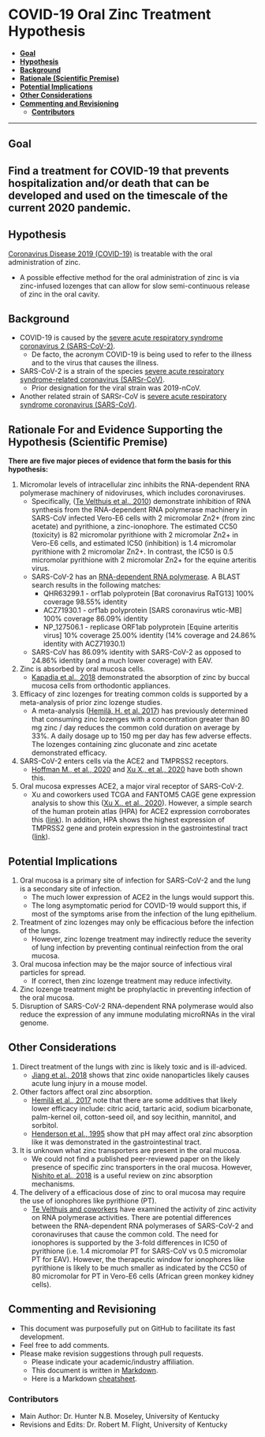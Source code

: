 # COVID-19 Oral Zinc Treatment Hypothesis
* **[Goal](#goal)**
* **[Hypothesis](#hypothesis)**
* **[Background](#background)**
* **[Rationale (Scientific Premise)](#rationale)**
* **[Potential Implications](#implications)**
* **[Other Considerations](#considerations)**
* **[Commenting and Revisioning](#revision)**
   * **[Contributors](#contributors)**
---


## Goal <a name="goal"></a>
**Find a treatment for COVID-19 that prevents hospitalization and/or death that can be developed and used on the timescale of the current 2020 pandemic.**
---

## Hypothesis <a name="hypothesis"></a>
[Coronavirus Disease 2019 (COVID-19)](https://en.wikipedia.org/wiki/Coronavirus_disease_2019) is treatable with the oral administration of zinc.
* A possible effective method for the oral administration of zinc is via zinc-infused lozenges that can allow for slow semi-continuous release of zinc in the oral cavity.

## Background <a name="background"></a>
* COVID-19 is caused by the [severe acute respiratory syndrome coronavirus 2 (SARS-CoV-2)](https://en.wikipedia.org/wiki/Severe_acute_respiratory_syndrome_coronavirus_2).
   * De facto, the acronym COVID-19 is being used to refer to the illness and to the virus that causes the illness.
* SARS-CoV-2 is a strain of the species [severe acute respiratory syndrome-related coronavirus (SARSr-CoV)](https://en.wikipedia.org/wiki/Severe_acute_respiratory_syndrome-related_coronavirus).
   * Prior designation for the viral strain was 2019-nCoV.
* Another related strain of SARSr-CoV is [severe acute respiratory syndrome coronavirus (SARS-CoV)](https://en.wikipedia.org/wiki/Severe_acute_respiratory_syndrome_coronavirus).

## Rationale For and Evidence Supporting the Hypothesis (Scientific Premise) <a name="rationale"></a>
**There are five major pieces of evidence that form the basis for this hypothesis:**
1. Micromolar levels of intracellular zinc inhibits the RNA-dependent RNA polymerase machinery of nidoviruses, which includes coronaviruses.
    * Specifically, ([Te Velthuis et al., 2010](https://dx.doi.org/10.1371%2Fjournal.ppat.1001176)) demonstrate inhibition of RNA synthesis from the RNA-dependent RNA polymerase machinery in SARS-CoV infected Vero-E6 cells with 2 micromolar Zn2+ (from zinc acetate) and pyrithione, a zinc-ionophore. The estimated CC50 (toxicity) is 82 micromolar pyrithione with 2 micromolar Zn2+ in Vero-E6 cells, and estimated IC50 (inhibition) is 1.4 micromolar pyrithione with 2 micromolar Zn2+. In contrast, the IC50 is 0.5 micromolar pyrithione with 2 micromolar Zn2+ for the equine arteritis virus.
    * SARS-CoV-2 has an [RNA-dependent RNA polymerase](https://www.ncbi.nlm.nih.gov/protein/QHD43415/). A BLAST search results in the following matches:
         * QHR63299.1 - orf1ab polyprotein [Bat coronavirus RaTG13] 100% coverage 98.55% identity
         * ACZ71930.1 - orf1ab polyprotein [SARS coronavirus wtic-MB] 100% coverage 86.09% identity
         * NP_127506.1 - replicase ORF1ab polyprotein [Equine arteritis virus] 10% coverage 25.00% identity (14% coverage and 24.86% identity with ACZ71930.1)
     * SARS-CoV has 86.09% identity with SARS-CoV-2 as opposed to 24.86% identity (and a much lower coverage) with EAV.  
2. Zinc is absorbed by oral mucosa cells.  
    * [Kapadia et al., 2018](https://www.ncbi.nlm.nih.gov/pubmed/?term=PMID%3A30602641) demonstrated the absorption of zinc by buccal mucosa cells from orthodontic appliances.
3. Efficacy of zinc lozenges for treating common colds is supported by a meta-analysis of prior zinc lozenge studies.
     * A meta-analysis ([Hemilä, H. et al. 2017](https://doi.org/10.1177%2F2054270417694291)) has previously determined that consuming zinc lozenges with a concentration greater than 80 mg zinc / day reduces the common cold duration on average by 33%. A daily dosage up to 150 mg per day has few adverse effects. The lozenges containing zinc gluconate and zinc acetate demonstrated efficacy.
4. SARS-CoV-2 enters cells via the ACE2 and TMPRSS2 receptors.
    * [Hoffman M., et al., 2020](https://doi.org/10.1101/2020.01.31.929042) and [Xu X., et al., 2020](https://doi.org/10.1007/s11427-020-1637-5) have both shown this.
5. Oral mucosa expresses ACE2, a major viral receptor of SARS-CoV-2. 
    * Xu and coworkers used TCGA and FANTOM5 CAGE gene expression analysis to show this ([Xu X., et al., 2020](https://doi.org/10.1038/s41368-020-0074-x)). However, a simple search of the human protein atlas (HPA) for ACE2 expression corroborates this ([link](https://www.proteinatlas.org/ENSG00000130234-ACE2/tissue)). In addition, HPA shows the highest expression of TMPRSS2 gene and protein expression in the gastrointestinal tract ([link](https://www.proteinatlas.org/ENSG00000184012-TMPRSS2/tissue)).

## Potential Implications <a name="implications"></a>
1. Oral mucosa is a primary site of infection for SARS-CoV-2 and the lung is a secondary site of infection.
   * The much lower expression of ACE2 in the lungs would support this.
   * The long asymptomatic period for COVID-19 would support this, if most of the symptoms arise from the infection of the lung epithelium.
2. Treatment of zinc lozenges may only be efficacious before the infection of the lungs.
   * However, zinc lozenge treatment may indirectly reduce the severity of lung infection by preventing continual reinfection from the oral mucosa.  
3. Oral mucosa infection may be the major source of infectious viral particles for spread.
   * If correct, then zinc lozenge treatment may reduce infectivity.
4. Zinc lozenge treatment might be prophylactic in preventing infection of the oral mucosa.
5. Disruption of SARS-CoV-2 RNA-dependent RNA polymerase would also reduce the expression of any immune modulating microRNAs in the viral genome.

## Other Considerations <a name="considerations"></a>
1. Direct treatment of the lungs with zinc is likely toxic and is ill-adviced.
    * [Jiang et al., 2018](https://doi.org/10.1080/17435390.2018.1513094) shows that zinc oxide nanoparticles likely causes acute lung injury in a mouse model.
2. Other factors affect oral zinc absorption.
    * [Hemilä et al., 2017](https://doi.org/10.1177%2F2054270417694291) note that there are some additives that likely lower efficacy include: citric acid, tartaric acid, sodium bicarbonate, palm-kernel oil, cotton-seed oil, and soy lecithin, mannitol, and sorbitol.
    * [Henderson et al., 1995](https://deepblue.lib.umich.edu/bitstream/handle/2027.42/142255/jpen0393.pdf?sequence=1) show that pH may affect oral zinc absorption like it was demonstrated in the gastrointestinal tract.
3. It is unknown what zinc transporters are present in the oral mucosa.
   * We could not find a published peer-reviewed paper on the likely presence of specific zinc transporters in the oral mucosa. However, [Nishito et al., 2018](https://www.jstage.jst.go.jp/article/jnsv/64/1/64_1/_pdf) is a useful review on zinc absorption mechanisms.
4. The delivery of a efficacious dose of zinc to oral mucosa may require the use of ionophores like pyrithione (PT).
    * [Te Velthuis and coworkers](https://dx.doi.org/10.1371%2Fjournal.ppat.1001176) have examined the activity of zinc activity on RNA polymerase activities. There are potential differences between the RNA-dependent RNA polymerases of SARS-CoV-2 and coronaviruses that cause the common cold. The need for ionophores is supported by the 3-fold differences in IC50 of pyrithione (i.e. 1.4 micromolar PT for SARS-CoV vs 0.5 micromolar PT for EAV). However, the therapeutic window for ionophores like pyrithione is likely to be much smaller as indicated by the CC50 of 80 micromolar for PT in Vero-E6 cells (African green monkey kidney cells).

## Commenting and Revisioning <a name="revision"></a>
* This document was purposefully put on GitHub to facilitate its fast development.
* Feel free to add comments.
* Please make revision suggestions through pull requests.
   * Please indicate your academic/industry affiliation.
   * This document is written in [Markdown](https://en.wikipedia.org/wiki/Markdown).
   * Here is a Markdown [cheatsheet](https://www.markdownguide.org/cheat-sheet/).


### Contributors <a name="contributors"></a>
   * Main Author: Dr. Hunter N.B. Moseley, University of Kentucky
   * Revisions and Edits: Dr. Robert M. Flight, University of Kentucky
